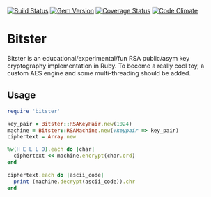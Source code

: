 [![Build Status](https://travis-ci.org/jkvalk/bitster.svg?branch=master)](https://travis-ci.org/jkvalk/bitster)
[![Gem Version](https://badge.fury.io/rb/bitster.svg)](https://badge.fury.io/rb/bitster)
[![Coverage Status](https://coveralls.io/repos/jkvalk/bitster/badge.svg?branch=master&service=github)](https://coveralls.io/github/jkvalk/bitster?branch=master)
[![Code Climate](https://codeclimate.com/github/jkvalk/bitster/badges/gpa.svg)](https://codeclimate.com/github/jkvalk/bitster)


# Bitster

Bitster is an educational/experimental/fun RSA public/asym key cryptography implementation in Ruby. To become a really cool toy, 
a custom AES engine and some multi-threading should be added.

## Usage
```ruby
require 'bitster'

key_pair = Bitster::RSAKeyPair.new(1024)
machine = Bitster::RSAMachine.new(:keypair => key_pair)
ciphertext = Array.new

%w(H E L L O).each do |char|
  ciphertext << machine.encrypt(char.ord)
end

ciphertext.each do |ascii_code|
  print (machine.decrypt(ascii_code)).chr
end
```
